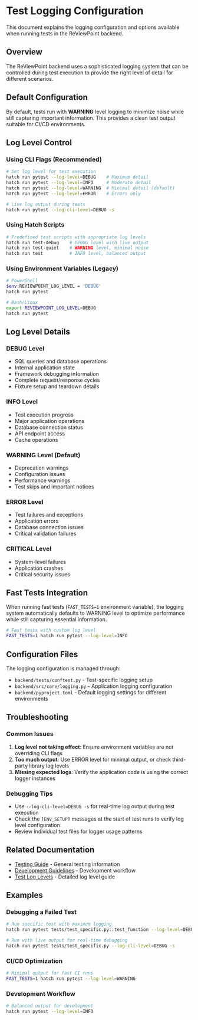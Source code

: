 # Test Logging Configuration

This document explains the logging configuration and options available when running tests in the ReViewPoint backend.

## Overview

The ReViewPoint backend uses a sophisticated logging system that can be controlled during test execution to provide the right level of detail for different scenarios.

## Default Configuration

By default, tests run with **WARNING** level logging to minimize noise while still capturing important information. This provides a clean test output suitable for CI/CD environments.

## Log Level Control

### Using CLI Flags (Recommended)

```bash
# Set log level for test execution
hatch run pytest --log-level=DEBUG    # Maximum detail
hatch run pytest --log-level=INFO     # Moderate detail
hatch run pytest --log-level=WARNING  # Minimal detail (default)
hatch run pytest --log-level=ERROR    # Errors only

# Live log output during tests
hatch run pytest --log-cli-level=DEBUG -s
```

### Using Hatch Scripts

```bash
# Predefined test scripts with appropriate log levels
hatch run test-debug    # DEBUG level with live output
hatch run test-quiet    # WARNING level, minimal noise
hatch run test          # INFO level, balanced output
```

### Using Environment Variables (Legacy)

```bash
# PowerShell
$env:REVIEWPOINT_LOG_LEVEL = 'DEBUG'
hatch run pytest

# Bash/Linux
export REVIEWPOINT_LOG_LEVEL=DEBUG
hatch run pytest
```

## Log Level Details

### DEBUG Level
- SQL queries and database operations
- Internal application state
- Framework debugging information
- Complete request/response cycles
- Fixture setup and teardown details

### INFO Level
- Test execution progress
- Major application operations
- Database connection status
- API endpoint access
- Cache operations

### WARNING Level (Default)
- Deprecation warnings
- Configuration issues
- Performance warnings
- Test skips and important notices

### ERROR Level
- Test failures and exceptions
- Application errors
- Database connection issues
- Critical validation failures

### CRITICAL Level
- System-level failures
- Application crashes
- Critical security issues

## Fast Tests Integration

When running fast tests (`FAST_TESTS=1` environment variable), the logging system automatically defaults to WARNING level to optimize performance while still capturing essential information.

```bash
# Fast tests with custom log level
FAST_TESTS=1 hatch run pytest --log-level=INFO
```

## Configuration Files

The logging configuration is managed through:

- `backend/tests/conftest.py` - Test-specific logging setup
- `backend/src/core/logging.py` - Application logging configuration
- `backend/pyproject.toml` - Default logging settings for different environments

## Troubleshooting

### Common Issues

1. **Log level not taking effect**: Ensure environment variables are not overriding CLI flags
2. **Too much output**: Use ERROR level for minimal output, or check third-party library log levels
3. **Missing expected logs**: Verify the application code is using the correct logger instances

### Debugging Tips

- Use `--log-cli-level=DEBUG -s` for real-time log output during test execution
- Check the `[ENV_SETUP]` messages at the start of test runs to verify log level configuration
- Review individual test files for logger usage patterns

## Related Documentation

- [Testing Guide](TESTING.md) - General testing information
- [Development Guidelines](../docs/content/dev-guidelines.md) - Development workflow
- [Test Log Levels](../docs/content/test-log-levels.md) - Detailed log level guide

## Examples

### Debugging a Failed Test

```bash
# Run specific test with maximum logging
hatch run pytest tests/test_specific.py::test_function --log-level=DEBUG -v -s

# Run with live output for real-time debugging
hatch run pytest tests/test_specific.py --log-cli-level=DEBUG -s
```

### CI/CD Optimization

```bash
# Minimal output for fast CI runs
FAST_TESTS=1 hatch run pytest --log-level=WARNING
```

### Development Workflow

```bash
# Balanced output for development
hatch run pytest --log-level=INFO
```
